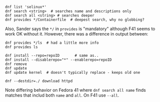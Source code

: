 ```
dnf list 'selinux*'
dnf search <string>  # searches name and descriptions only
dnf search all <string> # searches deeper
dnf provides */Containerfile  # deepest search, why no globbing?
```

Also, Sander says the `*/` in `provides` is "mandatory" although F41 seems to
work OK without it. However, there was a difference in output between:
```
dnf provides */ls  # had a little more info
dnf provides ls
```

```
dnf install --repo=repoID       # same as..
dnf install --disablerepo="*" --enablerepo=repoID
dnf remove
dnf update
dnf update kernel  # doesn't typically replace - keeps old one
```

```
dnf --destdir=./ download httpd
```

Note differing behavior on Fedora 41 where `dnf search all name` finds matches
that includ both `name` and `all`. On F41 use `--all`.
